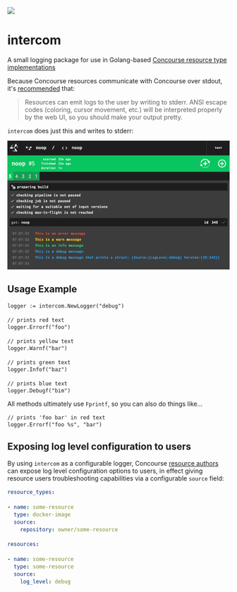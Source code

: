 ![](https://github.com/mdb/intercom/workflows/CI/badge.svg)

# intercom

A small logging package for use in Golang-based [Concourse resource type implementations](https://concourse-ci.org/implementing-resource-types.html)

Because Concourse resources communicate with Concourse over stdout, it's [recommended](https://concourse-ci.org/implementing-resource-types.html) that:

> Resources can emit logs to the user by writing to stderr. ANSI escape codes (coloring, cursor movement, etc.) will be interpreted properly by the web UI, so you should make your output pretty.

`intercom` does just this and writes to stderr:

![Example Get](intercom_example.png)

## Usage Example

```golang
logger := intercom.NewLogger("debug")

// prints red text
logger.Errorf("foo")

// prints yellow text
logger.Warnf("bar")

// prints green text
logger.Infof("baz")

// prints blue text
logger.Debugf("bim")
```

All methods ultimately use `Fprintf`, so you can also do things like...

```golang
// prints 'foo bar' in red text
logger.Errorf("foo %s", "bar")
```

## Exposing log level configuration to users

By using `intercom` as a configurable logger, Concourse [resource authors](https://concourse-ci.org/implementing-resource-types.html) can expose log level configuration options to users, in effect giving resource users troubleshooting capabilities via a configurable `source` field:

```yaml
resource_types:

- name: some-resource
  type: docker-image
  source:
    repository: owner/some-resource

resources:

- name: some-resource
  type: some-resource
  source:
    log_level: debug
```
